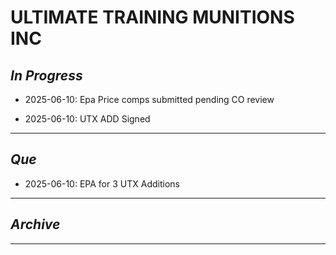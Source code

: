 # ULTIMATE TRAINING MUNITIONS INC

## *In Progress*

- 2025-06-10: Epa Price comps submitted pending CO review


- 2025-06-10: UTX ADD Signed


--------------------

## *Que*

- 2025-06-10: EPA for 3 UTX Additions


-----------------------------------
## *Archive*

-----------------------------------

